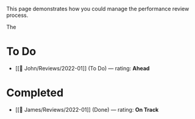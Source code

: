 This page demonstrates how you could manage the performance review process.

The 
# To Do
<!-- #query page where name =~ /🧑.+\/Review/ and status != "Done" render "template/performance-review" -->
* [[🧑 John/Reviews/2022-01]] (To Do) — rating: **Ahead**
<!-- /query -->

# Completed
<!-- #query page where name =~ /🧑.+\/Review/ and status = "Done" render "template/performance-review" -->
* [[🧑 James/Reviews/2022-01]] (Done) — rating: **On Track**
<!-- /query -->
